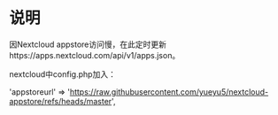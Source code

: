 # 说明
因Nextcloud appstore访问慢，在此定时更新https://apps.nextcloud.com/api/v1/apps.json。

nextcloud中config.php加入：

'appstoreurl' => 'https://raw.githubusercontent.com/yueyu5/nextcloud-appstore/refs/heads/master',

